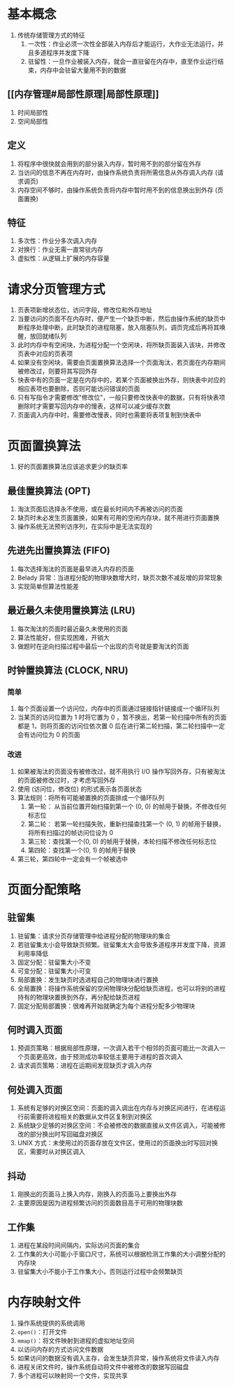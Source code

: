 # 基本概念
1. 传统存储管理方式的特征
	1. 一次性：作业必须一次性全部装入内存后才能运行，大作业无法运行，并且多道程序并发度下降
	2. 驻留性：一旦作业被装入内存，就会一直驻留在内存中，直至作业运行结束，内存中会驻留大量用不到的数据
## [[内存管理#局部性原理|局部性原理]]
1. 时间局部性
2. 空间局部性
## 定义
1. 将程序中很快就会用到的部分装入内存，暂时用不到的部分留在外存
2. 当访问的信息不再在内存时，由操作系统负责将所需信息从外存调入内存 (请求调页)
3. 内存空间不够时，由操作系统负责将内存中暂时用不到的信息换出到外存 (页面置换)
## 特征
1. 多次性：作业分多次调入内存
2. 对换行：作业无需一直常驻内存
3. 虚拟性：从逻辑上扩展的内存容量
# 请求分页管理方式
1. 页表项新增状态位，访问字段，修改位和外存地址
2. 当要访问的页面不在内存时，便产生一个缺页中断，然后由操作系统的缺页中断程序处理中断，此时缺页的进程阻塞，放入阻塞队列，调页完成后再将其唤醒，放回就绪队列
3. 此时内存中有空闲块，为进程分配一个空闲块，将所缺页面装入该块，并修改页表中对应的页表项
4. 如果没有空闲块，需要由页面置换算法选择一个页面淘汰，若页面在内存期间被修改过，则要将其写回外存
5. 快表中有的页面一定是在内存中的，若某个页面被换出外存，则快表中对应的相应表项也要删除，否则可能访问错误的页面
6. 只有写指令才需要修改"修改位"，一般只要修改快表中的数据，只有将快表项删除时才需要写回内存中的慢表，这样可以减少缓存次数
7. 页面调入内存中时，需要修改慢表，同时也需要将表项复制到快表中
# 页面置换算法
1. 好的页面置换算法应该追求更少的缺页率
## 最佳置换算法 (OPT)
1. 淘汰页面后选择永不使用，或在最长时间内不再被访问的页面
2. 缺页时未必发生页面置换，如果有可用的空闲内存块，就不用进行页面置换
3. 操作系统无法预判访序列，在实际中是无法实现的
## 先进先出置换算法 (FIFO)
1. 每次选择淘汰的页面是最早进入内存的页面
2. Belady 异常：当进程分配的物理块数增大时，缺页次数不减反增的异常现象
3. 实现简单但算法性能差
## 最近最久未使用置换算法 (LRU)
1. 每次淘汰的页面时最近最久未使用的页面
2. 算法性能好，但实现困难，开销大
3. 做题时在逆向扫描过程中最后一个出现的页号就是要淘汰的页面
## 时钟置换算法 (CLOCK, NRU)
### 简单
1. 每个页面设置一个访问位，内存中的页面通过链接指针链接成一个循环队列
2. 当某页的访问位置为 1 时将它置为 0 ，暂不换出，若第一轮扫描中所有的页面都是 1，则将页面的访问位依次置 0 后在进行第二轮扫描，第二轮扫描中一定会有访问位为 0 的页面
### 改进
1. 如果被淘汰的页面没有被修改过，就不用执行 I/O 操作写回外存，只有被淘汰的页面被修改过时，才考虑写回外存
2. 使用 (访问位，修改位) 的形式表示各页面状态
3. 算法规则：将所有可能被置换的页面排成一个循环队列
	1. 第一轮： 从当前位置开始扫描到第一个 (0, 0) 的帧用于替换，不修改任何标志位
	2. 第二轮： 若第一轮扫描失败，重新扫描查找第一个 (0, 1) 的帧用于替换，将所有扫描过的帧访问位设为 0
	3. 第三轮：查找第一个(0, 0) 的帧用于替换，本轮扫描不修改任何标志位
	4. 第四轮：查找第一个(0, 1) 的帧用于替换
4. 第三轮，第四轮中一定会有一个帧被选中
# 页面分配策略
## 驻留集
1. 驻留集：请求分页存储管理中给进程分配的物理块的集合
2. 若驻留集太小会导致缺页频繁。驻留集太大会导致多道程序并发度下降，资源利用率降低
3. 固定分配：驻留集大小不变
4. 可变分配：驻留集大小可变
5. 局部置换：发生缺页时选进程自己的物理块进行置换
6. 全局置换：将操作系统保留的空闲物理块分配给缺页进程，也可以将别的进程持有的物理块置换到外存，再分配给缺页进程
7. 固定分配局部置换：很难再开始就确定为每个进程分配多少物理块
## 何时调入页面
1. 预调页策略：根据局部性原理，一次调入若干个相邻的页面可能比一次调入一个页面更高效，由于预测成功率较低主要用于进程的首次调入
2. 请求调页策略：进程在运期间发现缺页才调入内存
## 何处调入页面
1. 系统有足够的对换区空间：页面的调入调出在内存与对换区间进行，在进程运行前需要将进程相关的数据从文件区复制到对换区
2. 系统缺少足够的对换区空间：不会被修改的数据直接从文件区调入，可能被修改的部分换出时写回磁盘对换区
3. UNIX 方式：未使用过的页面存放在文件区，使用过的页面换出时写回对换区，需要时从对换区调入
## 抖动
1. 刚换出的页面马上换入内存，刚换入的页面马上要换出外存
2. 主要原因是因为进程频繁访问的页面数目高于可用的物理块数
## 工作集
1. 进程在某段时间间隔内，实际访问页面的集合
2. 工作集的大小可能小于窗口尺寸，系统可以根据检测工作集的大小调整分配的内存块
3. 驻留集大小不能小于工作集大小，否则运行过程中会频繁缺页
# 内存映射文件
1. 操作系统提供的系统调用
2. `open()`：打开文件
3. `mmap()`：将文件映射到进程的虚拟地址空间
4. 以访问内存的方式访问文件数据
5. 如果访问的数据没有调入主存，会发生缺页异常，操作系统将文件读入内存
6. 进程关闭文件时，操作系统自动将文件中被修改的数据写回磁盘
7. 多个进程可以映射同一个文件，实现共享